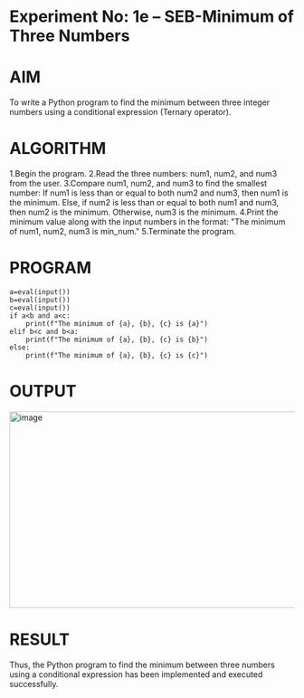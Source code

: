 # Experiment No: 1e – SEB-Minimum of Three Numbers
# AIM
To write a Python program to find the minimum between three integer numbers using a conditional expression (Ternary operator).

# ALGORITHM
1.Begin the program. 2.Read the three numbers: num1, num2, and num3 from the user. 3.Compare num1, num2, and num3 to find the smallest number: If num1 is less than or equal to both num2 and num3, then num1 is the minimum. Else, if num2 is less than or equal to both num1 and num3, then num2 is the minimum. Otherwise, num3 is the minimum. 4.Print the minimum value along with the input numbers in the format: "The minimum of num1, num2, num3 is min_num." 5.Terminate the program.

# PROGRAM
```
a=eval(input())
b=eval(input())
c=eval(input())
if a<b and a<c:
    print(f"The minimum of {a}, {b}, {c} is {a}")
elif b<c and b<a:
    print(f"The minimum of {a}, {b}, {c} is {b}")
else:
    print(f"The minimum of {a}, {b}, {c} is {c}")
```
    
# OUTPUT
<img width="826" height="347" alt="image" src="https://github.com/user-attachments/assets/93977cc9-e54d-433c-a506-6bf94cd6e9c3" />


# RESULT
Thus, the Python program to find the minimum between three numbers using a conditional expression has been implemented and executed successfully.
